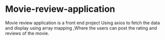 # Movie-review-application
Movie review application is a front end project Using axios to fetch the data and display using array mapping ,Where the users can post the rating and reviews of the movie.
